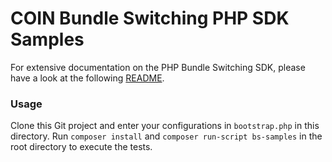 # COIN Bundle Switching PHP SDK Samples

For extensive documentation on the PHP Bundle Switching SDK, please have a look at the following [README](../bundle-switching-sdk/README.md).

### Usage
Clone this Git project and enter your configurations in `bootstrap.php` in this directory. Run `composer install` and `composer run-script bs-samples`
in the root directory to execute the tests.
